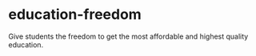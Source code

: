 # education-freedom
Give students the freedom to get the most affordable and highest quality education.
